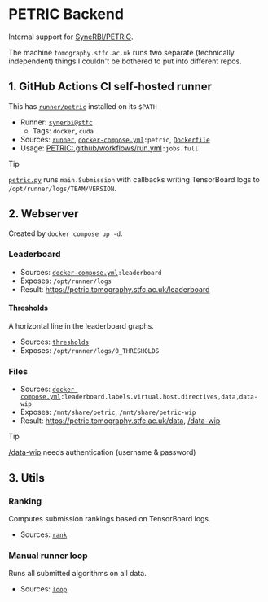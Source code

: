# PETRIC Backend

Internal support for [SyneRBI/PETRIC](https://github.com/SyneRBI/PETRIC).

The machine `tomography.stfc.ac.uk` runs two separate (technically independent) things I couldn't be bothered to put into different repos.

## 1. GitHub Actions CI self-hosted runner

This has [`runner/petric`](./runner/petric) installed on its `$PATH`

- Runner: [`synerbi@stfc`](https://github.com/organizations/SyneRBI/settings/actions/runners/102)
  + Tags: `docker`, `cuda`
- Sources: [`runner`](./runner), [`docker-compose.yml`](./docker-compose.yml)`:petric`, [`Dockerfile`](./Dockerfile)
- Usage: [PETRIC:.github/workflows/run.yml](https://github.com/SyneRBI/PETRIC/blob/main/.github/workflows/run.yml)`:jobs.full`

> [!TIP]
> [`petric.py`](https://github.com/SyneRBI/PETRIC/blob/main/petric.py) runs `main.Submission` with callbacks writing TensorBoard logs to `/opt/runner/logs/TEAM/VERSION`.

## 2. Webserver

Created by `docker compose up -d`.

### Leaderboard

- Sources: [`docker-compose.yml`](./docker-compose.yml)`:leaderboard`
- Exposes: `/opt/runner/logs`
- Result: <https://petric.tomography.stfc.ac.uk/leaderboard>

#### Thresholds

A horizontal line in the leaderboard graphs.

- Sources: [`thresholds`](./thresholds)
- Exposes: `/opt/runner/logs/0_THRESHOLDS`

### Files

- Sources: [`docker-compose.yml`](./docker-compose.yml)`:leaderboard.labels.virtual.host.directives,data,data-wip`
- Exposes: `/mnt/share/petric`, `/mnt/share/petric-wip`
- Result: <https://petric.tomography.stfc.ac.uk/data>, [/data-wip](https://petric.tomography.stfc.ac.uk/data-wip)

> [!TIP]
> [/data-wip](https://petric.tomography.stfc.ac.uk/data-wip) needs authentication (username & password)

## 3. Utils

### Ranking

Computes submission rankings based on TensorBoard logs.

- Sources: [`rank`](./rank)

### Manual runner loop

Runs all submitted algorithms on all data.

- Sources: [`loop`](./loop)
